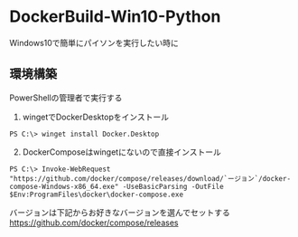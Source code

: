 # DockerBuild-Win10-Python
Windows10で簡単にパイソンを実行したい時に

## 環境構築
PowerShellの管理者で実行する

1. wingetでDockerDesktopをインストール
~~~
PS C:\> winget install Docker.Desktop
~~~

2. DockerComposeはwingetにないので直接インストール
~~~
PS C:\> Invoke-WebRequest "https://github.com/docker/compose/releases/download/`ージョン`/docker-compose-Windows-x86_64.exe" -UseBasicParsing -OutFile $Env:ProgramFiles\docker\docker-compose.exe
~~~

バージョンは下記からお好きなバージョンを選んでセットする<br>
https://github.com/docker/compose/releases

 
